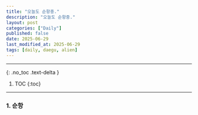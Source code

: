 ```yaml
---
title: "오늘도 순항중."
description: "오늘도 순항중."
layout: post
categories: ["Daily"]
published: false
date: 2025-06-29
last_modified_at: 2025-06-29
tags: [daily, daegu, alien]
---
```

---
{: .no_toc .text-delta }

1. TOC
{:toc}
---

<!-- 글의 제목은 ##
    나머지 큰 제목은 ###
    이후 나머지는 3개이상 -->


### 1. 순항